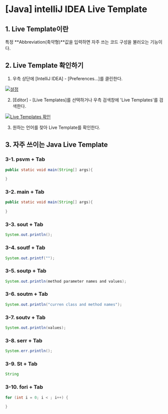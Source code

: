 # [Java] intelliJ IDEA Live Template

## 1. Live Template이란
특정 **Abbreviation(축약형)**값을 입력하면 자주 쓰는 코드 구성을 불러오는 기능이다.

## 2. Live Template 확인하기
1. 우측 상단에 [IntelliJ IDEA] - [Preferences...]를 클린한다.

[![설정](https://images.velog.io/images/minide/post/a76df2bb-6a1e-4fb6-a976-77c9ec668d8a/%EC%8A%A4%ED%81%AC%EB%A6%B0%EC%83%B7%202021-01-07%20%EC%98%A4%EC%A0%84%209.51.40.png)](https://github.com/jeongyuneo/2021-Java-Study/blob/jeongyun/image/preferences.jpeg)

2. [Editor] - [Live Templates]를 선택하거나 우측 검색창에 'Live Templates'를 검색한다.

[![Live Templates 확인](https://images.velog.io/images/minide/post/3b0d8f2b-57b7-4aec-896c-088ca525561d/%EC%8A%A4%ED%81%AC%EB%A6%B0%EC%83%B7%202021-01-07%20%EC%98%A4%EC%A0%84%209.53.24.png)](https://github.com/jeongyuneo/2021-Java-Study/blob/jeongyun/image/livetemplates.jpeg)

3. 원하는 언어를 찾아 Live Template를 확인한다.

## 3. 자주 쓰이는 Java Live Template
### 3-1. psvm + Tab
```java
public static void main(String[] args){
  
}
```
### 3-2. main + Tab
```java
public static void main(String[] args){
  
}
```
### 3-3. sout + Tab
```java
System.out.println();
```
### 3-4. soutf + Tab
```java
System.out.printf("");
```
### 3-5. soutp + Tab
```java
System.out.println(method parameter names and values);
```
### 3-6. soutm + Tab
```java
System.out.println("curren class and method names");
```
### 3-7. soutv + Tab
```java
System.out.println(values);
```
### 3-8. serr + Tab
```java
System.err.println();
```
### 3-9. St + Tab
```java
String
```
### 3-10. fori + Tab
```java
for (int i = 0; i < ; i++) {
            
}
```